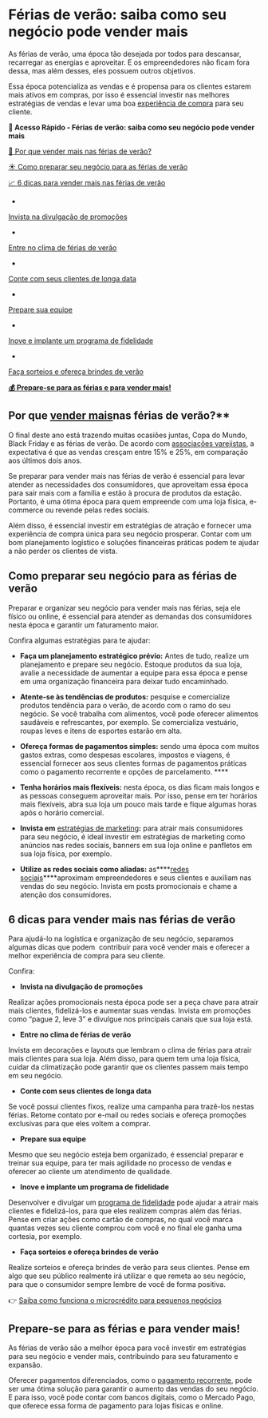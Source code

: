 # Férias de verão: saiba como seu negócio pode vender mais

As férias de verão, uma época tão desejada por todos para descansar, recarregar as energias e aproveitar. E os empreendedores não ficam fora dessa, mas além desses, eles possuem outros objetivos.

Essa época potencializa as vendas e é propensa para os clientes estarem mais ativos em compras, por isso é essencial investir nas melhores estratégias de vendas e levar uma boa [experiência de compra](https://meubolso.mercadopago.com.br/9-razoes-para-investir-na-experiencia-de-compra-mobile-first) para seu cliente.

**💙 Acesso Rápido - Férias de verão: saiba como seu negócio pode vender mais**

[🤔 Por que vender mais nas férias de verão?](#A)

[☀️ Como preparar seu negócio para as férias de verão](#B)

[📈 6 dicas para vender mais nas férias de verão](#C)

- 
[Invista na divulgação de promoções](#D)

- 
[Entre no clima de férias de verão](#E)

- 
[Conte com seus clientes de longa data](#F)

- 
[Prepare sua equipe](#G)

- 
[Inove e implante um programa de fidelidade](#H)

- 
[Faça sorteios e ofereça brindes de verão](#I)

**[💰 Prepare-se para as férias e para vender mais!](#J)**

[](#)
## **Por que** [vender mais](https://meubolso.mercadopago.com.br/como-tirar-fotos-de-produtos-para-vender-mais)**nas férias de verão?****

O final deste ano está trazendo muitas ocasiões juntas, Copa do Mundo, Black Friday e as férias de verão. De acordo com [associações varejistas](https://revistapegn.globo.com/gestao/noticia/2022/11/copa-black-friday-e-fim-de-ano-prometem-aquecer-vendas-no-varejo-veja-dicas-para-aproveitar.ghtml), a expectativa é que as vendas cresçam entre 15% e 25%, em comparação aos últimos dois anos.

Se preparar para vender mais nas férias de verão é essencial para levar atender as necessidades dos consumidores, que aproveitam essa época para sair mais com a família e estão à procura de produtos da estação. Portanto, é uma ótima época para quem empreende com uma loja física, e-commerce ou revende pelas redes sociais.

Além disso, é essencial investir em estratégias de atração e fornecer uma experiência de compra única para seu negócio prosperar. Contar com um bom planejamento logístico e soluções financeiras práticas podem te ajudar a não perder os clientes de vista.

[](#)
## **Como preparar seu negócio para as férias de verão**

Preparar e organizar seu negócio para vender mais nas férias, seja ele físico ou online, é essencial para atender as demandas dos consumidores nesta época e garantir um faturamento maior.

Confira algumas estratégias para te ajudar:

- **Faça um planejamento estratégico prévio:** Antes de tudo, realize um planejamento e prepare seu negócio. Estoque produtos da sua loja, avalie a necessidade de aumentar a equipe para essa época e pense em uma organização financeira para deixar tudo encaminhado. 

- **Atente-se às tendências de produtos:** pesquise e comercialize produtos tendência para o verão, de acordo com o ramo do seu negócio. Se você trabalha com alimentos, você pode oferecer alimentos saudáveis e refrescantes, por exemplo. Se comercializa vestuário, roupas leves e itens de esportes estarão em alta. 

- **Ofereça formas de pagamentos simples:** sendo uma época com muitos gastos extras, como despesas escolares, impostos e viagens, é essencial fornecer aos seus clientes formas de pagamentos práticas como o pagamento recorrente e opções de parcelamento. ****

- **Tenha horários mais flexíveis:** nesta época, os dias ficam mais longos e as pessoas conseguem aproveitar mais. Por isso, pense em ter horários mais flexíveis, abra sua loja um pouco mais tarde e fique algumas horas após o horário comercial. 

- **Invista em** [estratégias de marketing](https://meubolso.mercadopago.com.br/estrategias-de-marketing)**:** para atrair mais consumidores para seu negócio, é ideal investir em estratégias de marketing como anúncios nas redes sociais, banners em sua loja online e panfletos em sua loja física, por exemplo. 

- **Utilize as redes sociais como aliadas:** as****[redes sociais](https://meubolso.mercadopago.com.br/venda-em-redes-sociais-como-transforma-las-em-pontos-de-venda)****aproximam empreendedores e seus clientes e auxiliam nas vendas do seu negócio. Invista em posts promocionais e chame a atenção dos consumidores. 

[](#)
## **6 dicas para vender mais nas férias de verão**

Para ajudá-lo na logística e organização de seu negócio, separamos algumas dicas que podem  contribuir para você vender mais e oferecer a melhor experiência de compra para seu cliente.

Confira:

[](#)

- **Invista na divulgação de promoções**

Realizar ações promocionais nesta época pode ser a peça chave para atrair mais clientes, fidelizá-los e aumentar suas vendas. Invista em promoções como “pague 2, leve 3” e divulgue nos principais canais que sua loja está.

[](#)

- **Entre no clima de férias de verão**

Invista em decorações e layouts que lembram o clima de férias para atrair mais clientes para sua loja. Além disso, para quem tem uma loja física, cuidar da climatização pode garantir que os clientes passem mais tempo em seu negócio.

[](#)

- **Conte com seus clientes de longa data**

Se você possui clientes fixos, realize uma campanha para trazê-los nestas férias. Retome contato por e-mail ou redes sociais e ofereça promoções exclusivas para que eles voltem a comprar.

[](#)

- **Prepare sua equipe**

Mesmo que seu negócio esteja bem organizado, é essencial preparar e treinar sua equipe, para ter mais agilidade no processo de vendas e oferecer ao cliente um atendimento de qualidade.

[](#)

- **Inove e implante um programa de fidelidade**

Desenvolver e divulgar um [programa de fidelidade](https://meubolso.mercadopago.com.br/como-adotar-programa-fidelidade-no-seu-negocio) pode ajudar a atrair mais clientes e fidelizá-los, para que eles realizem compras além das férias. Pense em criar ações como cartão de compras, no qual você marca quantas vezes seu cliente comprou com você e no final ele ganha uma cortesia, por exemplo.

[](#)

- **Faça sorteios e ofereça brindes de verão**

Realize sorteios e ofereça brindes de verão para seus clientes. Pense em algo que seu público realmente irá utilizar e que remeta ao seu negócio, para que o consumidor sempre lembre de você de forma positiva.

👉 [Saiba como funciona o microcrédito para pequenos negócios](https://meubolso.mercadopago.com.br/microcredito-gestao-financeira-seu-negocio)

[](#)
## **Prepare-se para as férias e para vender mais!**

As férias de verão são a melhor época para você investir em estratégias para seu negócio e vender mais, contribuindo para seu faturamento e expansão.

Oferecer pagamentos diferenciados, como o [pagamento recorrente](https://conteudo.mercadopago.com.br/assinaturas-conheca-nova-solucao-de-pagamento-recorrente-do-mercado-pago), pode ser uma ótima solução para garantir o aumento das vendas do seu negócio. E para isso, você pode contar com bancos digitais, como o Mercado Pago, que oferece essa forma de pagamento para lojas físicas e online.